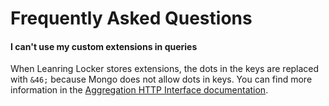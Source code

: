 ---
---

# Frequently Asked Questions

#### I can't use my custom extensions in queries
When Leanring Locker stores extensions, the dots in the keys are replaced with `&46;` because Mongo does not allow dots in keys. You can find more information in the [Aggregation HTTP Interface documentation](../http-aggregation#projecting-with-extension-keys).

